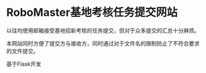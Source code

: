 # RoboMaster基地考核任务提交网站

以往均使用邮箱接受基地招新考核的任务提交，但对于众多提交的汇总十分麻烦。

本网站同时方便了提交方与接收方，同时通过对于文件名的限制防止了不符合要求的文件提交。

基于Flask开发